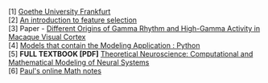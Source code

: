 [1] <a href="http://fias.uni-frankfurt.de/neuro/compneuro/upload/lectures/">Goethe University Frankfurt</a><br>
[2] <a href="http://machinelearningmastery.com/an-introduction-to-feature-selection/">An introduction to feature selection</a><br>
[3] Paper - <a href="http://journals.plos.org/plosbiology/article?id=10.1371/journal.pbio.1000610">Different Origins of Gamma Rhythm and High-Gamma Activity in Macaque Visual Cortex</a><br>
[4] <a href="https://senselab.med.yale.edu/ModelDB/ModelList.cshtml?id=114646&describe=yes&celldescr=&">Models that contain the Modeling Application : Python</a><br>
[5] <b>FULL TEXTBOOK [PDF]</b> <a href="http://cns-classes.bu.edu/cn510/Papers/Theoretical%20Neuroscience%20Computational%20and%20Mathematical%20Modeling%20of%20Neural%20Systems%20-%20%20Peter%20Dayan,%20L.%20F.%20Abbott.pdf">Theoretical Neuroscience: Computational and Mathematical Modeling of Neural Systems</a> <br>
[6] <a href="http://tutorial.math.lamar.edu/">Paul's online Math notes</a><br>
